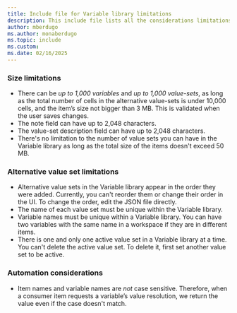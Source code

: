```yaml
---
title: Include file for Variable library limitations
description: This include file lists all the considerations limitations to consider when working with Variable libraries. 
author: mberdugo
ms.author: monaberdugo
ms.topic: include
ms.custom: 
ms.date: 02/16/2025
---
```


### Size limitations

* There can be *up to 1,000 variables* and *up to 1,000 value-sets*, as long as the total number of cells in the alternative value-sets is under 10,000 cells, and the item’s size not bigger than 3 MB. This is validated when the user saves changes.
* The note field can have up to 2,048 characters.
* The value-set description field can have up to 2,048 characters.
* There's no limitation to the number of value sets you can have in the Variable library as long as the total size of the items doesn't exceed 50 MB.

### Alternative value set limitations

* Alternative value sets in the Variable library appear in the order they were added. Currently, you can't reorder them or change their order in the UI. To change the order, edit the JSON file directly.
* The name of each value set must be unique within the Variable library.
* Variable names must be unique within a Variable library. You can have two variables with the same name in a workspace if they are in different items.
* There is one and only one active value set in a Variable library at a time. You can't delete the active value set. To delete it, first set another value set to be active.

### Automation considerations

* Item names and variable names are *not* case sensitive. Therefore, when a consumer item requests a variable’s value resolution, we return the value even if the case doesn't match.

